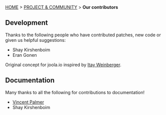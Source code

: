 <a name="top" />

[HOME](Home) > [PROJECT & COMMUNITY](project-and-community) > **Our contributors**

## Development

Thanks to the following people who have contributed patches, new code or given us helpful suggestions:

* Shay Kirshenboim
* Eran Gonen

Original concept for joola.io inspired by [Itay Weinberger](https://github.com/itayw).

## Documentation

Many thanks to all the following for contributions to documentation!

* [Vincent Palmer](https://github.com/shift)
* Shay Kirshenboim
